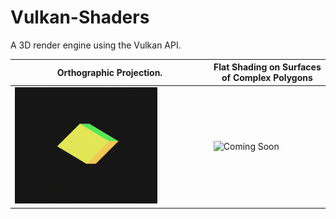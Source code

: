 # Vulkan-Shaders
A 3D render engine using the Vulkan API.

<!--![](/perspective.gif)-->
| Orthographic Projection.  | Flat Shading on Surfaces of Complex Polygons |
|---|---|
| <img src="Assets/Orthographic.gif" alt="Orthographic Transform GIF" style="width:75%;"/> | <img src="Assets/" alt="Coming Soon" style="width:50%;"/> |



